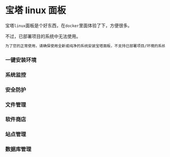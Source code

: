 # 宝塔 linux 面板

宝塔`linux`面板是个好东西，在`docker`里面体验了下，方便很多。


<ImgView title="宝塔 linux 面板" url="https://z.wiki/autoupload/20230131/LH4e.168X286-image.png" />

不过，已部署项目的系统中无法使用。

```bash
为了您的正常使用，请确保使用全新或纯净的系统安装宝塔面板，不支持已部署项目/环境的系统安装
```


### 一键安装环境

<ImgView title="宝塔 linux 面板" url="https://1.z.wiki/autoupload/20230131/57eO.988X1332-image.png" />

### 系统监控

<ImgView title="宝塔 linux 面板" url="https://2.z.wiki/autoupload/20230131/j2Kd.1312X2298-image.png" />

### 安全防护

<ImgView title="宝塔 linux 面板" url="https://3.z.wiki/autoupload/20230131/4WDl.954X2298-image.png" />

### 文件管理

<ImgView title="宝塔 linux 面板" url="https://4.z.wiki/autoupload/20230131/Ovsy.654X2304-image.png" />


### 软件商店

<ImgView title="宝塔 linux 面板" url="https://5.z.wiki/autoupload/20230131/vwJL.1418X2282-image.png" />

### 站点管理

<ImgView title="宝塔 linux 面板" url="https://6.z.wiki/autoupload/20230131/hcsP.1062X2292-image.png" />

### 数据库管理

<ImgView title="宝塔 linux 面板" url="https://7.z.wiki/autoupload/20230131/koxM.692X2506-image.png" />
